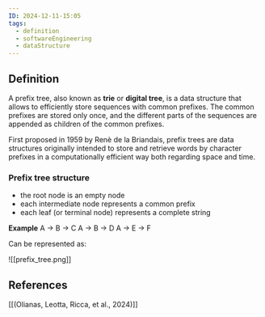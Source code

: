 ```yaml
---
ID: 2024-12-11-15:05
tags:
  - definition
  - softwareEngineering
  - dataStructure
---
```

## Definition

A prefix tree, also known as **trie** or **digital tree**, is a data structure that allows to efficiently store sequences with common prefixes. The common prefixes are stored only once, and the different parts of the sequences are appended as children of the common prefixes.

First proposed in 1959 by Renè de la Briandais, prefix trees are data structures originally intended to store and retrieve words by character prefixes in a computationally efficient way both regarding space and time.

### Prefix tree structure

- the root node is an empty node
- each intermediate node represents a common prefix
- each leaf (or terminal node) represents a complete string

**Example**
A → B → C
A → B → D
A → E → F

Can be represented as:

![[prefix_tree.png]]

## References
[[(Olianas, Leotta, Ricca, et al., 2024)]]